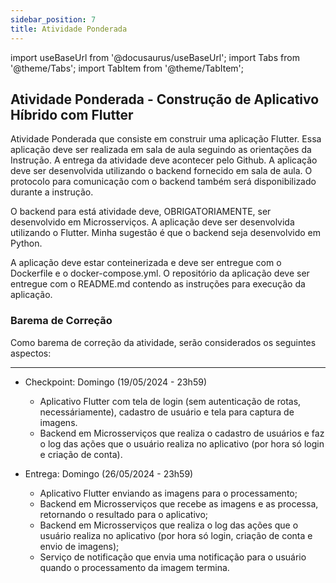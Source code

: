 ```yaml
---
sidebar_position: 7
title: Atividade Ponderada
---
```


import useBaseUrl from '@docusaurus/useBaseUrl';
import Tabs from '@theme/Tabs';
import TabItem from '@theme/TabItem';

## Atividade Ponderada - Construção de Aplicativo Híbrido com Flutter

Atividade Ponderada que consiste em construir uma aplicação Flutter. Essa aplicação deve ser realizada em sala de aula seguindo as orientações da Instrução. A entrega da atividade deve acontecer pelo Github. A aplicação deve ser desenvolvida utilizando o backend fornecido em sala de aula. O protocolo para comunicação com o backend também será disponibilizado durante a instrução.

O backend para está atividade deve, OBRIGATORIAMENTE, ser desenvolvido em Microsserviços. A aplicação deve ser desenvolvida utilizando o Flutter. Minha sugestão é que o backend seja desenvolvido em Python.

A aplicação deve estar conteinerizada e deve ser entregue com o Dockerfile e o docker-compose.yml. O repositório da aplicação deve ser entregue com o README.md contendo as instruções para execução da aplicação.

### Barema de Correção

Como barema de correção da atividade, serão considerados os seguintes aspectos:



---

- Checkpoint: Domingo (19/05/2024 - 23h59)
  - Aplicativo Flutter com tela de login (sem autenticação de rotas, necessáriamente), cadastro de usuário e tela para captura de imagens.
  - Backend em Microsserviços que realiza o cadastro de usuários e faz o log das ações que o usuário realiza no aplicativo (por hora só login e criação de conta).

- Entrega: Domingo (26/05/2024 - 23h59)
  - Aplicativo Flutter enviando as imagens para o processamento;
  - Backend em Microsserviços que recebe as imagens e as processa, retornando o resultado para o aplicativo;
  - Backend em Microsserviços que realiza o log das ações que o usuário realiza no aplicativo (por hora só login, criação de conta e envio de imagens);
  - Serviço de notificação que envia uma notificação para o usuário quando o processamento da imagem termina.